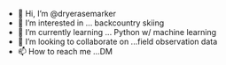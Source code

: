 - 👋 Hi, I’m @dryerasemarker
- 👀 I’m interested in ... backcountry skiing
- 🌱 I’m currently learning ... Python w/ machine learning
- 💞️ I’m looking to collaborate on ...field observation data
- 📫 How to reach me ...DM

<!---
dryerasemarker/dryerasemarker is a ✨ special ✨ repository because its `README.md` (this file) appears on your GitHub profile.
You can click the Preview link to take a look at your changes.
--->
